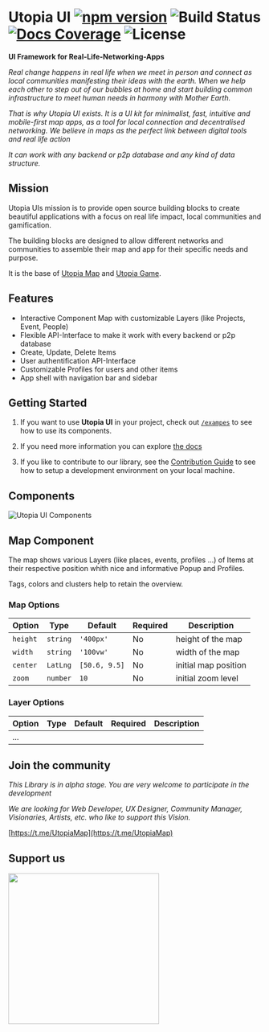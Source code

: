 # Utopia UI [![npm version](https://img.shields.io/npm/v/utopia-ui.svg)](https://www.npmjs.com/package/utopia-ui)  ![Build Status](https://img.shields.io/github/actions/workflow/status/utopia-os/utopia-ui/test.build.yml?branch=main) [![Docs Coverage](https://utopia-os.org/utopia-ui/coverage.svg)](https://utopia-os.org/utopia-ui/) ![License](https://img.shields.io/github/license/utopia-os/utopia-ui)

**UI Framework for Real-Life-Networking-Apps**

*Real change happens in real life when we meet in person and connect as local communities manifesting their ideas with the earth. When we help each other to step out of our bubbles at home and start building common infrastructure to meet human needs in harmony with Mother Earth.*

*That is why Utopia UI exists. It is a UI kit for minimalist, fast, intuitive and mobile-first map apps, as a tool for local connection and decentralised networking. We believe in maps as the perfect link between digital tools and real life action* 

*It can work with any backend or p2p database and any kind of data structure.*

## Mission 
Utopia UIs mission is to provide open source building blocks to create beautiful applications with a focus on real life impact, local communities and gamification. 

The building blocks are designed to allow different networks and communities to assemble their map and app for their specific needs and purpose.

It is the base of [Utopia Map](https://github.com/utopia-os/utopia-map) and [Utopia Game](https://github.com/utopia-os/utopia-game).

## Features

* Interactive Component Map with customizable Layers (like Projects, Event, People)
* Flexible API-Interface to make it work with every backend or p2p database
* Create, Update, Delete Items
* User authentification API-Interface
* Customizable Profiles for users and other items
* App shell with navigation bar and sidebar

## Getting Started

1. If you want to use **Utopia UI** in your project, check out [`/exampes`](/examples) to see how to use its components.

2. If you need more information you can explore [the docs](https://utopia-os.org/utopia-ui/)

3. If you like to contribute to our library, see the [Contribution Guide](/CONTRIBUTING.md) to see how to setup a development environment on your local machine.

## Components

![Utopia UI Components](Components.svg)

## Map Component
The map shows various Layers (like places, events, profiles ...) of Items at their respective position whith nice and informative Popup and Profiles.

Tags, colors and clusters help to retain the overview.


### Map Options

 Option         | Type              | Default      | Required   | Description 
 ---            | ---               | ---          | ---        | ---    
 `height`       | `string`          |`'400px'`     |    No      | height of the map           
 `width`        | `string`          |`'100vw'`     |    No      | width of the map
 `center`       | `LatLng`          |`[50.6, 9.5]` |    No      | initial map position           
 `zoom`         | `number`          |`10`          |    No      | initial zoom level

### Layer Options

 Option         | Type              | Default      | Required   | Description 
 ---            | ---               | ---          | ---        | ---    
|      ...      |                   |              |            |

## Join the community

*This Library is in alpha stage. You are very welcome to participate in the development*

*We are looking for Web Developer, UX Designer, Community Manager, Visionaries, Artists, etc. who like to support this Vision.*

[https://t.me/UtopiaMap](https://t.me/UtopiaMap)

## Support us

<a href="https://opencollective.com/utopia-project">
    <img width="300" src="https://opencollective.com/utopia-project/donate/button@2x.png?color=blue" />
</a>
